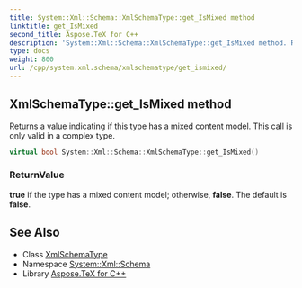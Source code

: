 ```yaml
---
title: System::Xml::Schema::XmlSchemaType::get_IsMixed method
linktitle: get_IsMixed
second_title: Aspose.TeX for C++
description: 'System::Xml::Schema::XmlSchemaType::get_IsMixed method. Returns a value indicating if this type has a mixed content model. This call is only valid in a complex type in C++.'
type: docs
weight: 800
url: /cpp/system.xml.schema/xmlschematype/get_ismixed/
---
```

## XmlSchemaType::get_IsMixed method


Returns a value indicating if this type has a mixed content model. This call is only valid in a complex type.

```cpp
virtual bool System::Xml::Schema::XmlSchemaType::get_IsMixed()
```


### ReturnValue

**true** if the type has a mixed content model; otherwise, **false**. The default is **false**.

## See Also

* Class [XmlSchemaType](../)
* Namespace [System::Xml::Schema](../../)
* Library [Aspose.TeX for C++](../../../)
